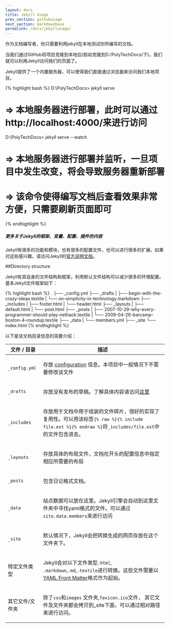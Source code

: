 ```yaml
---
layout: docs
title: Jekyll Usage
prev_section: githubusage
next_section: markdownbase
permalink: /docs/jekyllusage/
---
```


作为文档编写者，你只需要利用jekyll在本地测试你所编写的文档。

当我们通过GitHub将项目克隆到本地后(假如克隆到D:/PolyTechDocs/下)，我们就可以利用Jekyll访问我们的页面了。

Jekyll提供了一个内置服务器，可以使得我们直接通过浏览器来访问我们本地项目。

{% highlight bash %}
D:\PolyTechDocs> jekyll serve
# => 本地服务器进行部署，此时可以通过http://localhost:4000/来进行访问
D:\PolyTechDocs> jekyll serve --watch
# => 本地服务器进行部署并监听，一旦项目中发生改变，将会导致服务器重新部署
# => 该命令使得编写文档后查看效果非常方便，只需要刷新页面即可
{% endhighlight %}

<div class="note">
  <h5>更多关于Jekyll的框架、变量、配置、插件的内容</h5>
  <p>
    Jekyll有很多的功能和模块，也有很多的配置文件，也可以进行很多的扩展，如果对这些感兴趣，请访问Jekyll的<a href="http://jekyllrb.com/docs/home/">官方说明文档</a>。
  </p>
</div>

##Directory structure

Jekyll有其自身的文件结构和框架，利用默认文件结构可以减少很多的环境配置。基本Jekyll文件框架如下：

{% highlight bash %}
.
├── _config.yml
├── _drafts
|   ├── begin-with-the-crazy-ideas.textile
|   └── on-simplicity-in-technology.markdown
├── _includes
|   ├── footer.html
|   └── header.html
├── _layouts
|   ├── default.html
|   └── post.html
├── _posts
|   ├── 2007-10-29-why-every-programmer-should-play-nethack.textile
|   └── 2009-04-26-barcamp-boston-4-roundup.textile
├── _data
|   └── members.yml
├── _site
└── index.html
{% endhighlight %}

以下是该文档目录信息的简要介绍：

<div class="mobile-side-scroller">
<table>
  <thead>
    <tr>
      <th>文件 / 目录</th>
      <th>描述</th>
    </tr>
  </thead>
  <tbody>
    <tr>
      <td>
        <p><code>_config.yml</code></p>
      </td>
      <td>
        <p>
          存放 <a href="http://jekyllrb.com/docs/configuration/">configuration</a> 信息。本项目中一般情况下不需要修改该文件
        </p>
      </td>
    </tr>
    <tr>
      <td>
        <p><code>_drafts</code></p>
      </td>
      <td>
        <p>
          存放没有发布的草稿。了解具体内容请访问<a href="http://jekyllrb.com/docs/drafts/">这里</a>
        </p>
      </td>
    </tr>
    <tr>
      <td>
        <p><code>_includes</code></p>
      </td>
      <td>
        <p>
            存放用于文档中用于组装的文件碎片，很好的实现了复用性。可以用该标签<code>{% raw %}{% include file.ext %}{% endraw %}</code>将<code>_includes/file.ext</code>中的文件包含进去。
        </p>
      </td>
    </tr>
    <tr>
      <td>
        <p><code>_layouts</code></p>
      </td>
      <td>
        <p>
            存放具体的布局文件，文档在开头的配置信息中指定相应所需要的布局
        </p>
      </td>
    </tr>
    <tr>
      <td>
        <p><code>_posts</code></p>
      </td>
      <td>
        <p>
            包含日记格式文档。
        </p>
      </td>
    </tr>
    <tr>
      <td>
        <p><code>_data</code></p>
      </td>
      <td>
        <p>
            站点数据可以放在这里。Jekyll引擎会自动到这里文件夹中寻找yaml格式的文件。可以通过<code>site.data.members</code>来进行访问
        </p>
      </td>
    </tr>
    <tr>
      <td>
        <p><code>_site</code></p>
      </td>
      <td>
        <p>
            默认情况下，Jekyll会把转换生成的网页存放在这个文件夹下。
        </p>
      </td>
    </tr>
    <tr>
      <td>
        <p>特定文件类型</p>
      </td>
      <td>
        <p>
            Jekyll会对以下文件类型<code>.html</code>, <code>.markdown</code>,<code>.md</code>,<code>.textile</code>进行转换。这些文件需要以<a href="http://jekyllrb.com/docs/frontmatter/">YAML Front Matter</a>格式作为起始。
        </p>
      </td>
    </tr>
    <tr>
      <td>
        <p>其它文件/文件夹</p>
      </td>
      <td>
        <p>
            除了<code>css</code>和<code>images</code> 文件夹,<code>favicon.ico</code>文件， 其它文件及文件夹都会拷贝到_site下面，可以通过相对路径来进行访问。
        </p>
      </td>
    </tr>
  </tbody>
</table>
</div>

